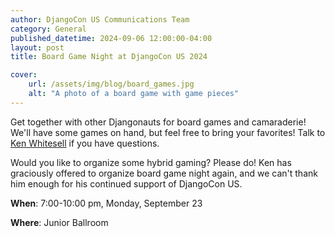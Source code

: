 ```yaml
---
author: DjangoCon US Communications Team
category: General
published_datetime: 2024-09-06 12:00:00-04:00
layout: post
title: Board Game Night at DjangoCon US 2024

cover:
    url: /assets/img/blog/board_games.jpg
    alt: "A photo of a board game with game pieces"
---
```


Get together with other Djangonauts for board games and camaraderie! We'll have some games on hand, but feel free to bring your favorites! Talk to [Ken Whitesell](https://twitter.com/KenWhitesell) if you have questions.

Would you like to organize some hybrid gaming? Please do! Ken has graciously offered to organize board game night again, and we can't thank him enough for his continued support of DjangoCon US.

**When**: 7:00-10:00 pm, Monday, September 23

**Where**: Junior Ballroom
